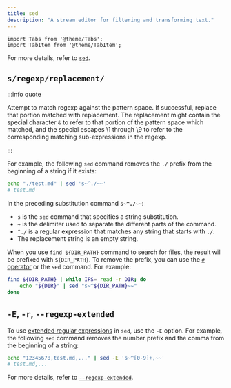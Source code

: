 ```yaml
---
title: sed
description: "A stream editor for filtering and transforming text."
---
```


```mdx-code-block
import Tabs from '@theme/Tabs';
import TabItem from '@theme/TabItem';
```

For more details, refer to [`sed`](https://linux.die.net/man/1/sed).

## `s/regexp/replacement/`

:::info quote

Attempt to match regexp against the pattern space. If successful, replace that portion matched with replacement. The replacement might contain the special character `&` to refer to that portion of the pattern space which matched, and the special escapes \1 through \9 to refer to the corresponding matching sub-expressions in the regexp.

:::

For example, the following `sed` command removes the `./` prefix from the beginning of a string if it exists:

```bash
echo "./test.md" | sed 's~^./~~'
# test.md
```

<codapi-snippet sandbox="bash" editor="basic" init-delay="500">
</codapi-snippet>

In the preceding substitution command <code>s~**^./**~~</code>:

- `s` is the `sed` command that specifies a string substitution.
- `~` is the delimiter used to separate the different parts of the command.
- `^./` is a regular expression that matches any string that starts with `./`.
- The replacement string is an empty string.

When you use `find ${DIR_PATH}` command to search for files, the result will be prefixed with `${DIR_PATH}`. To remove the prefix, you can use the [`#` operator](bash-wiki.md#remove-the-prefix-using-) or the `sed` command. For example:

```bash
find ${DIR_PATH} | while IFS= read -r DIR; do
    echo "${DIR}" | sed "s~^${DIR_PATH}~~"
done
```

## `-E`, `-r`, `--regexp-extended`

To use [extended regular expressions](https://www.gnu.org/software/sed/manual/sed.html#ERE-syntax) in `sed`, use the `-E` option. For example, the following `sed` command removes the number prefix and the comma from the beginning of a string:

```bash
echo "12345678,test.md,..." | sed -E 's~^[0-9]+,~~'
# test.md,...
```

<codapi-snippet sandbox="bash" editor="basic" init-delay="500">
</codapi-snippet>

For more details, refer to [`--regexp-extended`](https://www.gnu.org/software/sed/manual/sed.html).
